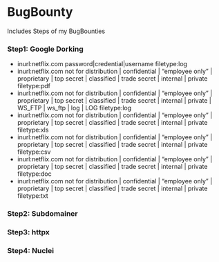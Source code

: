 # BugBounty
Includes Steps of my BugBounties

### Step1: Google Dorking
- inurl:netflix.com password|credential|username filetype:log
- inurl:netflix.com not for distribution | confidential | “employee only” | proprietary | top secret | classified | trade secret | internal | private filetype:pdf
- inurl:netflix.com not for distribution | confidential | “employee only” | proprietary | top secret | classified | trade secret | internal | private | WS_FTP | ws_ftp | log | LOG filetype:log
- inurl:netflix.com not for distribution | confidential | “employee only” | proprietary | top secret | classified | trade secret | internal | private filetype:xls
- inurl:netflix.com not for distribution | confidential | “employee only” | proprietary | top secret | classified | trade secret | internal | private filetype:csv
- inurl:netflix.com not for distribution | confidential | “employee only” | proprietary | top secret | classified | trade secret | internal | private filetype:doc
- inurl:netflix.com not for distribution | confidential | “employee only” | proprietary | top secret | classified | trade secret | internal | private filetype:txt

### Step2: Subdomainer

### Step3: httpx
### Step4: Nuclei

